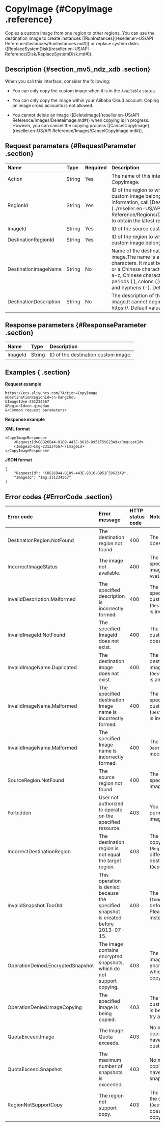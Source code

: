 # CopyImage {#CopyImage .reference}

Copies a custom image from one region to other regions. You can use the destination image to create instances \([RunInstances](reseller.en-US/API Reference/Instances/RunInstances.md#)\) or replace system disks \([ReplaceSystemDisk](reseller.en-US/API Reference/Disk/ReplaceSystemDisk.md#)\). 

## Description {#section_mv5_ndz_xdb .section}

When you call this interface, consider the following:

-   You can only copy the custom image when it is in the `Available` status.

-   You can only copy the image within your Alibaba Cloud account. Coping an image cross accounts is not allowed.

-   You cannot delete an image \([DeleteImage](reseller.en-US/API Reference/Images/Deleteimage.md#)\) when copying is in progress. However, you can cancel the copying process \([CancelCopyImage](reseller.en-US/API Reference/Images/CancelCopyImage.md#)\).


## Request parameters {#RequestParameter .section}

|Name|Type|Required|Description|
|:---|:---|:-------|:----------|
|Action|String|Yes|The name of this interface. Value: CopyImage.|
|RegionId|String|Yes|ID of the region to which the source custom image belongs. For more information, call [DescribeRegions](../reseller.en-US/API Reference/Regions/DescribeRegions.md#) to obtain the latest region list.|
|ImageId|String|Yes|ID of the source custom image.|
|DestinationRegionId|String|Yes|ID of the region to where the destination custom image belongs.|
|DestinationImageName|String|No|Name of the destination custom image.The name is a string of 2 to 128 characters. It must begin with an English or a Chinese character. It can contain A-Z, a-z, Chinese characters, numbers, periods \(.\), colons \(:\), underscores \(\_\), and hyphens \(-\). Default value: null.|
|DestinationDescription|String|No|The description of the destination custom image.It cannot begin with http:// or https://. Default value: null.|

## Response parameters {#ResponseParameter .section}

|Name|Type|Description|
|:---|:---|:----------|
|ImageId|String|ID of the destination custom image.|

## Examples { .section}

**Request example** 

```
https://ecs.aliyuncs.com/?Action=CopyImage
&DestinationRegionId=cn-hangzhou
&ImageId=m-281234567
&RegionId=cn-qingdao
&<Common request parameters>
```

**Response example** 

**XML format** 

```
<CopyImageResponse>
    <RequestId>C8B26B44-0189-443E-9816-D951F59623A9</RequestId>
    <ImageId>Img-231234567</ImageId>
</CopyImageResponse>
```

**JSON format** 

```
{
    "RequestId": "C8B26B44-0189-443E-9816-D951F59623A9",
    "ImageId": "Img-231234567"
}
```

## Error codes {#ErrorCode .section}

|Error code|Error message|HTTP status code|Note|
|:---------|:------------|:---------------|:---|
|DestinationRegion.NotFound|The destination region not found|400|The `DestinationRegionId` does not exist.|
|IncorrectImageStatus|The image not available.|400|The status of the specified source custom image \(`ImageId`\) must be `Available`.|
|InvalidDescription.Malformed|The specified description is incorrectly formed.|400|The description of the specified destination custom image \(`DestinationDescription`\) is invalid.|
|InvalidImageId.NotFound|The specified ImageId does not exist.|400|The specified source custom image \(`ImageId`\) does not exist.|
|InvalidImageName.Duplicated|The destination image does not exist.|400|The name of the destination custom image \(`DestinationImageName`\) is already in use.|
|InvalidImageName.Malformed|The specified destination Image name is incorrectly formed.|400|The name of the specified destination custom image \(`DestinationImageName`\) is invalid.|
|InvalidImageName.Malformed|The specified Image name is incorrectly formed.|400|The format of `DestinationImageName` is incorrect.|
|SourceRegion.NotFound|The source region not found|400|The `RegionId` of the specified source custom image does not exist.|
|Forbidden|User not authorized to operate on the specified resource.|403|You don't have permissions for copying images.|
|IncorrectDestinationRegion|The destination region is not equal the target region.|403|The source region for copying images \(`RegionId`\) must be different from the destination region \(`DestinationRegionId`\).|
|InvalidSnapshot.TooOld|This operation is denied because the specified snapshot is created before 2013-07-15.|403|The specified ImageId \(`ImageId`\) is created on or before July 15, 2013. Please try other images instead.|
|OperationDeined.EncryptedSnapshot|The image contains encrypted snapshots, which do not support copying.|403|The source custom image \(`ImageId`\) contains encrypted snapshots, which do not support copying.|
|OperationDenied.ImageCopying|The specified image is being copied.|403|The specified source custom image \(`ImageId`\) is being copied. Please try again later.|
|QuotaExceed.Image|The Image Quota exceeds.|403|No more images will be copied because you have exceeded your custom image quota.|
|QuotaExceed.Snapshot|The maximum number of snapshots is exceeded.|403|No more images will be copied because you have exceeded your snapshot quota.|
|RegionNotSupportCopy|The region not support copy.|403|The specified region of the destination image \(`DestinationRegionId`\) does not support image copying.|

